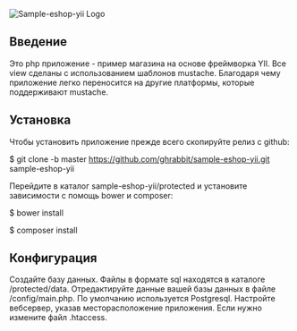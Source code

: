 ![Sample-eshop-yii Logo](https://github.com/ghrabbit/sample-eshop-yii/master/images/sample-eshop-d.png)

## Введение

Это php приложение - пример магазина на основе фреймворка YII. 
Все view сделаны с использованием шаблонов mustache. Благодаря 
чему приложение легко переносится на другие платформы, которые поддерживают mustache. 

## Установка

Чтобы установить приложение прежде всего скопируйте релиз с github:

$ git clone -b master https://github.com/ghrabbit/sample-eshop-yii.git sample-eshop-yii

Перейдите в каталог sample-eshop-yii/protected  и установите зависимости с помощь bower и composer:

$ bower install

$ composer install 

## Конфигурация

Создайте базу данных. Файлы в формате sql находятся в каталоге /protected/data. 
Отредактируйте данные вашей базы данных в файле /config/main.php. По умолчанию используется Postgresql.
Настройте вебсервер, указав месторасположение приложения. Если нужно измените файл .htaccess.
